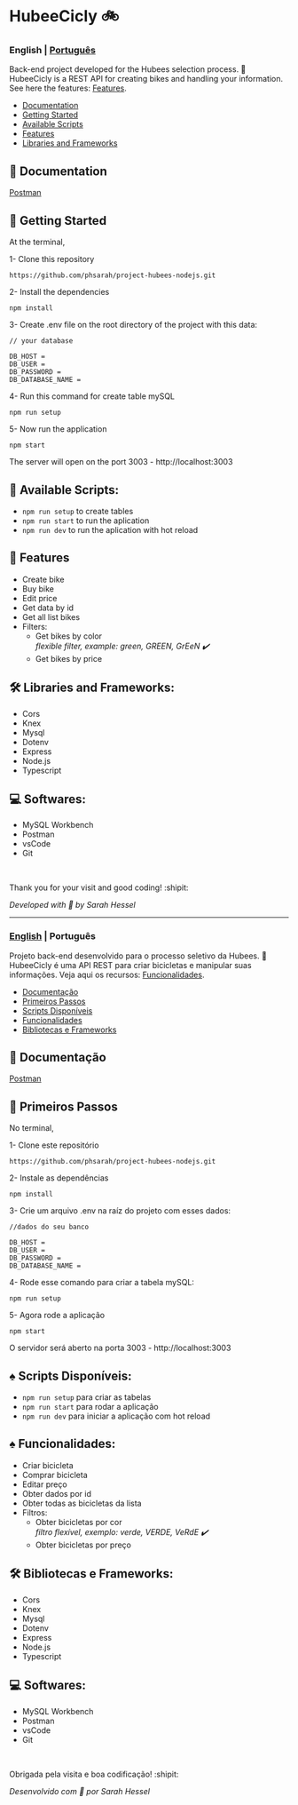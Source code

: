 # HubeeCicly 🚲 

<a id="en-readme"></a>
### English | [Português](#pt-readme)

Back-end project developed for the Hubees selection process. 🐝 \
HubeeCicly is a REST API for creating bikes and handling your information. See here the features: [Features](#features).

<a name="en-menu"></a>
- [Documentation](#documentacao)
- [Getting Started](#steps)
- [Available Scripts](#en-scripts)
- [Features](#features)
- [Libraries and Frameworks](#libs)


<a id="documentation"></a>
## 📙 Documentation
[Postman](Postman) <br/> 

<a id="steps"></a>
## :rocket: Getting Started

At the terminal,

1- Clone this repository
```
https://github.com/phsarah/project-hubees-nodejs.git
```
2- Install the dependencies
```
npm install
```
3- Create .env file on the root directory of the project with this data:
```
// your database

DB_HOST = 
DB_USER =
DB_PASSWORD = 
DB_DATABASE_NAME = 

```
4- Run this command for create table mySQL
```
npm run setup
```
5- Now run the application
```
npm start
```
The server will open on the port 3003 - http://localhost:3003

<a id="en-scripts"></a>
## :small_orange_diamond: Available Scripts:
* `npm run setup` to create tables
* `npm run start` to run the aplication
* `npm run dev` to run the aplication with hot reload

<a id="features"></a>
## :small_orange_diamond: Features

- Create bike
- Buy bike
- Edit price
- Get data by id
- Get all list bikes
- Filters:
    - Get bikes by color \
     *flexible filter, example: green, GREEN, GrEeN ✔️*
    - Get bikes by price

<a id="libs"></a>
## 🛠	Libraries and Frameworks:

- Cors
- Knex
- Mysql
- Dotenv
- Express
- Node.js
- Typescript

## 💻 Softwares:

- MySQL Workbench
- Postman
- vsCode
- Git

<br/>

Thank you for your visit and good coding! :shipit:

*Developed with :sparkling_heart:	 by Sarah Hessel*

-------
<a id="pt-readme"></a>
### [English](#en-readme) | Português

Projeto back-end desenvolvido para o processo seletivo da Hubees. 🐝 \
HubeeCicly é uma API REST para criar bicicletas e manipular suas informações. Veja aqui os recursos: [Funcionalidades](#funcionalidades).

<a name="pt-menu"></a>
- [Documentação](#documentacao)
- [Primeiros Passos](#passos)
- [Scripts Disponíveis](#pt-scripts)
- [Funcionalidades](#funcionalidades)
- [Bibliotecas e Frameworks](#bibliotecas)


<a id="documentacao"></a>
## 📙	Documentação
[Postman](Postman) <br/> 

<a id="passos"></a>
## :rocket:	Primeiros Passos

No terminal,

1- Clone este repositório
```
https://github.com/phsarah/project-hubees-nodejs.git
```
2- Instale as dependências
```
npm install
```
3- Crie um arquivo .env na raíz do projeto com esses dados:
```
//dados do seu banco

DB_HOST =
DB_USER =
DB_PASSWORD = 
DB_DATABASE_NAME = 

```
4- Rode esse comando para criar a tabela mySQL:
```
npm run setup
```
5- Agora rode a aplicação
```
npm start
```
O servidor será aberto na porta 3003 - http://localhost:3003

<a id="pt-scripts"></a>
## :spades:	Scripts Disponíveis:
* `npm run setup` para criar as tabelas
* `npm run start` para rodar a aplicação
* `npm run dev` para iniciar a aplicação com hot reload

<a id="funcionalidades"></a>
## :spades:	Funcionalidades:

- Criar bicicleta
- Comprar bicicleta
- Editar preço
- Obter dados por id
- Obter todas as bicicletas da lista
- Filtros:
     - Obter bicicletas por cor   
          *filtro flexível, exemplo: verde, VERDE, VeRdE ✔️*
     - Obter bicicletas por preço 

<a id="bibliotecas"></a>
## 🛠	Bibliotecas e Frameworks:

- Cors
- Knex
- Mysql
- Dotenv
- Express
- Node.js
- Typescript

## 💻 Softwares:

- MySQL Workbench
- Postman
- vsCode
- Git

<br/>

Obrigada pela visita e boa codificação! :shipit:

*Desenvolvido com :sparkling_heart:	por Sarah Hessel*
